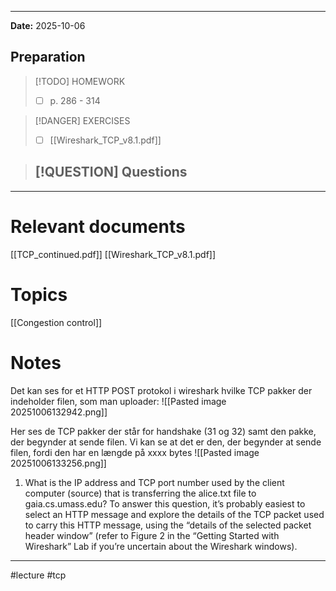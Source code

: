 
---
**Date:** 2025-10-06

## Preparation

>[!TODO] HOMEWORK
>- [ ] p. 286 - 314

> [!DANGER] EXERCISES
> - [ ] [[Wireshark_TCP_v8.1.pdf]]

> [!QUESTION] Questions
> - 

---
# Relevant documents
[[TCP_continued.pdf]]
[[Wireshark_TCP_v8.1.pdf]]

# Topics
[[Congestion control]]

# Notes
Det kan ses for et HTTP POST protokol i wireshark hvilke TCP pakker der indeholder filen, som man uploader:
![[Pasted image 20251006132942.png]]

Her ses de TCP pakker der står for handshake (31 og 32) samt den pakke, der begynder at sende filen. Vi kan se at det er den, der begynder at sende filen, fordi den har en længde på xxxx bytes
![[Pasted image 20251006133256.png]]

1. What is the IP address and TCP port number used by the client computer (source) that is transferring the alice.txt file to gaia.cs.umass.edu? To answer this question, it’s probably easiest to select an HTTP message and explore the details of the TCP packet used to carry this HTTP message, using the “details of the selected packet header window” (refer to Figure 2 in the “Getting Started with Wireshark” Lab if you’re uncertain about the Wireshark windows).

---
#lecture #tcp 